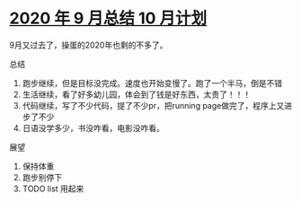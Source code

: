 # [2020 年 9 月总结 10 月计划](https://github.com/yihong0618/gitblog/issues/190)

9月又过去了，操蛋的2020年也剩的不多了。

总结
1. 跑步继续，但是目标没完成。速度也开始变慢了。跑了一个半马，倒是不错
2. 生活继续，看了好多幼儿园，体会到了钱是好东西，太贵了！！！
3. 代码继续，写了不少代码，提了不少pr，把running page做完了，程序上又进步了不少
4. 日语没学多少，书没咋看，电影没咋看。

展望
1. 保持体重
2. 跑步别停下
3. TODO list 用起来